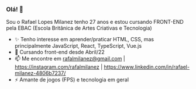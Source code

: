 ### Olá! 👋

Sou o Rafael Lopes Milanez tenho 27 anos e estou cursando FRONT-END pela EBAC (Escola Britânica de Artes Criativas e Tecnologia) 

- ✨ Tenho interesse em aprender/praticar HTML, CSS, mas principalmente JavaScript, React, TypeScript, Vue.js
- 🌱 Cursando front-end desde Abril/22  
- 📫 Me encontre em rafalmilanez@gmail.com | https://instagram.com/rafalmilanez | https://www.linkedin.com/in/rafael-milanez-4806b7237/
- ⚡ Amante de jogos (FPS) e tecnologia em geral
